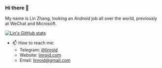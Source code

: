 ### Hi there 👋

My name is Lin Zhang, looking an Android job all over the world, previously at WeChat and Microsoft.

[![Lin's GitHub stats](https://github-readme-stats.vercel.app/api?username=linroid)](https://github.com/anuraghazra/github-readme-stats)

- 📫 How to reach me: 
  * Telegram: [@linroid](https://t.me/linroid)
  * Website: [linroid.com](https://linroid.com/)
  * Email: linroid@gmail.com
  
